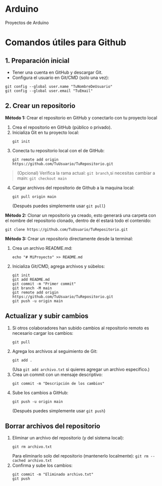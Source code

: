 # Arduino
Proyectos de Arduino


# Comandos útiles para Github

## 1. Preparación inicial
* Tener una cuenta en GitHub y descargar Git.
* Configura el usuario en Git/CMD (solo una vez):
```
git config --global user.name "TuNombreDeUsuario"
git config --global user.email "TuEmail"
```

## 2. Crear un repositorio
<strong>Método 1:</strong> Crear el repositorio en GitHub y conectarlo con tu proyecto local
1. Crea el repositorio en GitHub (público o privado).
2. Inicializa Git en tu proyecto local:
   ```
   git init
   ```
3. Conecta tu repositorio local con el de GitHub:
   ```
   git remote add origin https://github.com/TuUsuario/TuRepositorio.git
   ```
 > (Opcional) Verifica la rama actual: ```git branch```,si necesitas cambiar a main: ```git checkout main```
4. Cargar archivos del repositorio de Github a la maquina local:
   ```
   git pull origin main
   ```
   (Después puedes simplemente usar ```git pull```)

<strong>Método 2:</strong> Clonar un repositorio ya creado, esto generará una carpeta con el nombre del repositorio clonado, dentro de él estará todo el contenido:
   ```
   git clone https://github.com/TuUsuario/TuRepositorio.git
   ```

<strong>Método 3:</strong> Crear un repositorio directamente desde la terminal:
1. Crea un archivo README.md:
   ```
   echo "# MiProyecto" >> README.md
   ```
2. Inicializa Git/CMD, agrega archivos y súbelos:
   ```
   git init
   git add README.md
   git commit -m "Primer commit"
   git branch -M main
   git remote add origin https://github.com/TuUsuario/TuRepositorio.git
   git push -u origin main
   ```

## Actualizar y subir cambios
1. Si otros colaboradores han subido cambios al repositorio remoto es necesario cargar los cambios:
   ```
   git pull
   ```
2. Agrega los archivos al seguimiento de Git:
   ```
   git add .
   ```
   (Usa ```git add archivo.txt``` si quieres agregar un archivo específico.)
4. Crea un commit con un mensaje descriptivo:
   ```
   git commit -m "Descripción de los cambios"
   ```
5. Sube los cambios a GitHub:
   ```
   git push -u origin main
   ```
   (Después puedes simplemente usar ```git push```)

## Borrar archivos del repositorio
1. Eliminar un archivo del repositorio (y del sistema local):
   ```
   git rm archivo.txt
   ```
   Para eliminarlo solo del repositorio (mantenerlo localmente): ```git rm --cached archivo.txt```
2. Confirma y sube los cambios:
   ```
   git commit -m "Eliminado archivo.txt"
   git push
   ```
   
